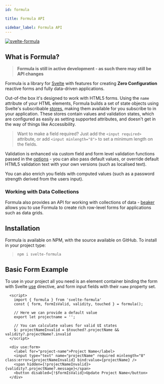 ```yaml
---
id: formula

title: Formula API

sidebar_label: Formula API
---
```


[![svelte-formula](https://img.shields.io/npm/v/svelte-formula?label=svelte-formula)](https://www.npmjs.com/package/svelte-formula)

## What is Formula?

> **Formula is still in active development - as such there may still be API changes**

Formula is a library for [Svelte](https://svelte.dev) with features for creating **Zero Configuration** reactive forms
and fully data-driven applications.

Out-of-the box it's designed to work with HTML5 forms. Using the `name` attribute of your HTML elements, Formula builds
a set of state objects using Svelte's subscribable [stores](stores/stores.md), making them available for you subscribe
to in your application. These stores contain values and validation states, which are configured as easily as setting
supported attributes, and doesn't get in the way of things like Accessibility.

> Want to make a field required? Just add the `<input required>` attribute, or add `<input minlength="8">` to set a minimum length on the fields.

Validation is enhanced via custom field and form level validation functions passed in the [options](options.md) - you
can also pass default values, or override default HTML5 validation text with your own versions (such as localised text).

You can also enrich you fields with computed values (such as a password strength derived from the users input).

### Working with Data Collections

Formula also provides an API for working with collections of data - [beaker](groups/groups.md) allows you to use Formula to
create rich row-level forms for applications such as data grids.

## Installation

Formula is available on NPM, with the source available on GitHub. To install in your project type:

> `npm i svelte-formula`

## Basic Form Example

To use in your project all you need is an element container binding the form with
Svelte [use](https://svelte.dev/docs#use_action)
directive, and form input fields with their `name` property set.

```svelte
  <script>
    import { formula } from 'svelte-formula'
    const { form, formIsValid, validity, touched } = formula();

    // Here we can provide a default value
    export let projectname = '';

    // You can calculate values for valid UI states
    $: projectNameInvalid = $touched?.projectName && validity?.projectName?.invalid
  </script>

  <div use:form>
    <label for="project-name">Project Name</label>
    <input type="text" name="projectName" required minlength="8" class:error={projectNameInvalid} bind:value={projectName} />
    <span hidden={!projectNameInvalid}>{validity?.projectName?.message}</span>
    <button disabled={!$formIsValid}>Update Project Name</button>
  </div>
```
